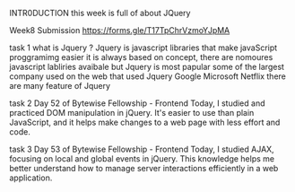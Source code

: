 INTR0DUCTION
this week is full of about JQuery

Week8 Submission
https://forms.gle/T17TpChrVzmoYJpMA

task 1
what is Jquery ?
Jquery is javascript libraries that make javaScript proggramimg easier 
it is always based on concept,
there are nomoures javascript labliries avaibale but Jquery is most papular
some of the largest company used on the web that used Jquery
Google
Microsoft
Netflix
there are many feature of Jquery

task 2
Day 52 of Bytewise Fellowship - Frontend
Today, I studied and practiced DOM manipulation in jQuery. It's easier to use than plain JavaScript, and it helps make changes to a web page with less effort and code.

task 3
Day 53 of Bytewise Fellowship - Frontend
Today, I studied AJAX, focusing on local and global events in jQuery. This knowledge helps me better understand how to manage server interactions efficiently in a web application.

